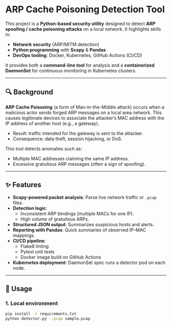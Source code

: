 # ARP Cache Poisoning Detection Tool

This project is a **Python-based security utility** designed to detect **ARP spoofing / cache poisoning attacks** on a local network. It highlights skills in:

- **Network security** (ARP/MITM detection)  
- **Python programming** with **Scapy** & **Pandas**  
- **DevOps tooling**: Docker, Kubernetes, GitHub Actions (CI/CD)  

It provides both a **command-line tool** for analysis and a **containerized DaemonSet** for continuous monitoring in Kubernetes clusters.

---

## 🔍 Background

**ARP Cache Poisoning** (a form of Man-in-the-Middle attack) occurs when a malicious actor sends forged ARP messages on a local area network. This causes legitimate devices to associate the attacker’s MAC address with the IP address of another host (e.g., a gateway).  

- Result: traffic intended for the gateway is sent to the attacker.  
- Consequence: data theft, session hijacking, or DoS.  

This tool detects anomalies such as:  
- Multiple MAC addresses claiming the same IP address.  
- Excessive gratuitous ARP messages (often a sign of spoofing).

---

## ✨ Features

- **Scapy-powered packet analysis**: Parse live network traffic or `.pcap` files.  
- **Detection logic**:
  - Inconsistent ARP bindings (multiple MACs for one IP).  
  - High volume of gratuitous ARPs.  
- **Structured JSON output**: Summarizes suspicious hosts and alerts.  
- **Reporting with Pandas**: Quick summaries of observed IP–MAC mappings.  
- **CI/CD pipeline**:
  - Flake8 linting  
  - Pytest unit tests  
  - Docker image build on GitHub Actions  
- **Kubernetes deployment**: DaemonSet spec runs a detector pod on each node.

---

## 🚀 Usage

### 1. Local environment
```bash
pip install -r requirements.txt
python detector.py --pcap sample.pcap
